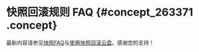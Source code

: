 # 快照回滚规则 FAQ {#concept_263371 .concept}

最新内容请参见[快照FAQ](../../../../intl.zh-CN/快照/常见问题/快照FAQ.md#)与[使用快照回滚云盘](../../../../intl.zh-CN/快照/使用快照/使用快照回滚云盘.md#)。感谢您的支持！

